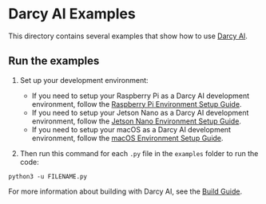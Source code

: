 # Darcy AI Examples

This directory contains several examples that show how to use [Darcy AI](https://darcyai.github.io/darcyai-sdk/).

## Run the examples

1.  Set up your development environment:

    * If you need to setup your Raspberry Pi as a Darcy AI development environment, follow the [Raspberry Pi Environment Setup Guide](https://darcyai.github.io/darcyai-sdk/raspberry-pi-setup/).
    * If you need to setup your Jetson Nano as a Darcy AI development environment, follow the [Jetson Nano Environment Setup Guide](https://darcyai.github.io/darcyai-sdk/jetson-nano-setup/).
    * If you need to setup your macOS as a Darcy AI development environment, follow the [macOS Environment Setup Guide](https://darcyai.github.io/darcyai-sdk/macos-setup/).

2.  Then run this command for each `.py` file in the `examples` folder to run
the code:
```
python3 -u FILENAME.py
```

For more information about building with Darcy AI, see the [Build Guide](https://darcyai.github.io/darcyai-sdk/build/).
